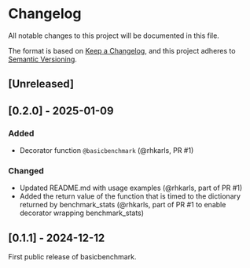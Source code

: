 # Changelog

All notable changes to this project will be documented in this file.

The format is based on [Keep a Changelog](https://keepachangelog.com/en/1.1.0/),
and this project adheres to [Semantic Versioning](https://semver.org/spec/v2.0.0.html).

## [Unreleased]

## [0.2.0] - 2025-01-09

### Added

- Decorator function `@basicbenchmark` (@rhkarls, PR #1)

### Changed

- Updated README.md with usage examples (@rhkarls, part of PR #1)
- Added the return value of the function that is timed to the dictionary returned by benchmark_stats  (@rhkarls, part of PR #1 to enable decorator wrapping benchmark_stats)

## [0.1.1] - 2024-12-12

First public release of basicbenchmark.
